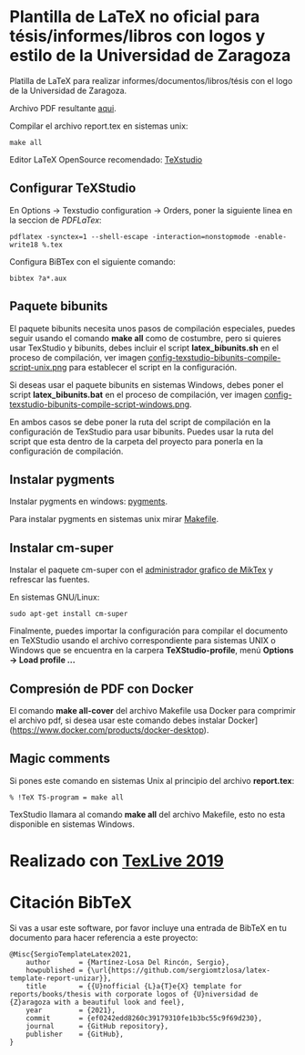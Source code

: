 # Plantilla de LaTeX no oficial para tésis/informes/libros con logos y estilo de la Universidad de Zaragoza

Platilla de LaTeX para realizar informes/documentos/libros/tésis con el logo de la Universidad de Zaragoza.

Archivo PDF resultante [aqui](report.pdf).

Compilar el archivo report.tex en sistemas unix:

```
make all
```

Editor LaTeX OpenSource recomendado: [TeXstudio](https://www.texstudio.org/)

## Configurar TeXStudio

En Options -> Texstudio configuration -> Orders, poner la siguiente linea en la seccion de *PDFLaTex*:

```
pdflatex -synctex=1 --shell-escape -interaction=nonstopmode -enable-write18 %.tex
```

Configura BiBTex con el siguiente comando:

```
bibtex ?a*.aux 
```

## Paquete bibunits

El paquete bibunits necesita unos pasos de compilación especiales, puedes seguir usando el comando **make all** como de costumbre, pero si quieres usar TexStudio y bibunits, debes incluir el script **latex_bibunits.sh** en el proceso de compilación, ver imagen [config-texstudio-bibunits-compile-script-unix.png](config-texstudio-bibunits-compile-script-unix.png?raw=true) para establecer el script en la configuración.

Si deseas usar el paquete bibunits en sistemas Windows, debes poner el script **latex_bibunits.bat** en el proceso de compilación, ver imagen [config-texstudio-bibunits-compile-script-windows.png](config-texstudio-bibunits-compile-script-windows.png).

En ambos casos se debe poner la ruta del script de compilación en la configuración de TexStudio para usar bibunits. Puedes usar la ruta del script que esta dentro de la carpeta del proyecto para ponerla en la configuración de compilación.

## Instalar pygments

Instalar pygments en windows: [pygments](https://tex.stackexchange.com/questions/369600/how-to-install-pygments-on-windows-7).

Para instalar pygments en sistemas unix mirar [Makefile](Makefile).

## Instalar cm-super

Instalar el paquete cm-super con el [administrador grafico de MikTex](https://tex.stackexchange.com/questions/88368/how-do-i-invoke-cm-super) y refrescar las fuentes.

En sistemas GNU/Linux:

```
sudo apt-get install cm-super
```

Finalmente, puedes importar la configuración para compilar el documento en TeXStudio usando el archivo correspondiente para sistemas UNIX o Windows que se encuentra en la carpera **TeXStudio-profile**, menú **Options -> Load profile ...**

## Compresión de PDF con Docker 

El comando **make all-cover** del archivo Makefile usa Docker para comprimir el archivo pdf, si desea usar este comando debes instalar Docker](https://www.docker.com/products/docker-desktop).

## Magic comments

Si pones este comando en sistemas Unix al principio del archivo **report.tex**:

```
% !TeX TS-program = make all
````

TexStudio llamara al comando **make all** del archivo Makefile, esto no esta disponible en sistemas Windows.

# Realizado con [TexLive 2019](mirror-install-latex-2019-dist.md)

# Citación BibTeX

Si vas a usar este software, por favor incluye una entrada de BibTeX en tu documento para hacer referencia a este proyecto:

```
@Misc{SergioTemplateLatex2021,
	author       = {Martínez-Losa Del Rincón, Sergio},
	howpublished = {\url{https://github.com/sergiomtzlosa/latex-template-report-unizar}},
	title        = {{U}nofficial {L}a{T}e{X} template for reports/books/thesis with corporate logos of {U}niversidad de {Z}aragoza with a beautiful look and feel},
	year         = {2021},
	commit       = {ef0242edd8260c39179310fe1b3bc55c9f69d230},
	journal      = {GitHub repository},
	publisher    = {GitHub},
}
```
